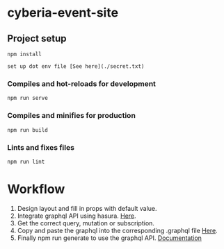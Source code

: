 # cyberia-event-site

## Project setup

```
npm install

set up dot env file [See here](./secret.txt)
```

### Compiles and hot-reloads for development

```
npm run serve
```

### Compiles and minifies for production

```
npm run build
```

### Lints and fixes files

```
npm run lint
```
# Workflow

1. Design layout and fill in props with default value.
2. Integrate graphql API using hasura. [Here](https://cyberia-2020.hasura.app/console/api-explorer).
3. Get the correct query, mutation or subscription.
4. Copy and paste the graphql into the corresponding .graphql file [Here](./src/graphql).
5. Finally npm run generate to use the graphql API. [Documentation](https://v4.apollo.vuejs.org/guide-composable/query.html)
